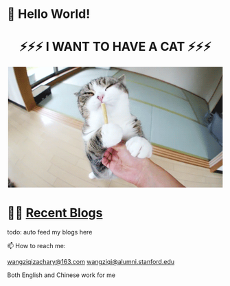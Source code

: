 <h1> 👋  Hello World! </h1>

<!--
**hzwdachui/hzwdachui** is a ✨ _special_ ✨ repository because its `README.md` (this file) appears on your GitHub profile.

Here are some ideas to get you started:

- 🔭 I’m currently working on ...
- 🌱 I’m currently learning ...
- 👯 I’m looking to collaborate on ...
- 🤔 I’m looking for help with ...
- 💬 Ask me about ...
- 📫 How to reach me: ...
- 😄 Pronouns: ...
- ⚡ Fun fact: ...
-->

<h1 style="text-align:center">⚡⚡⚡ I WANT TO HAVE A CAT ⚡⚡⚡</h1>

<div style="text-align:center">
	<img src="https://github.com/hzwdachui/hzwdachui/blob/master/catsuck.gif">
</div>

<h1>
    🤹‍♀️ <a href="https://github.com/hzwdachui/notes">Recent Blogs</a>
</h1>

<div>
	<p>todo: auto feed my blogs here</p>
</div>

📫 How to reach me: 

wangziqizachary@163.com
wangziqi@alumni.stanford.edu

Both English and Chinese work for me